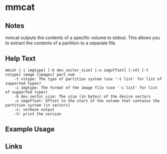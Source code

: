 # mmcat

Notes
-------
mmcat outputs the contents of a specific volume to stdout.  This allows you to extract the contents of a partition to a separate file.

Help Text
-------
```
mmcat [-i imgtype] [-b dev_sector_size] [-o imgoffset] [-vV] [-t vstype] image [images] part_num
	-t vstype: The type of partition system (use '-t list' for list of supported types)
	-i imgtype: The format of the image file (use '-i list' for list of supported types)
	-b dev_sector_size: The size (in bytes) of the device sectors
	-o imgoffset: Offset to the start of the volume that contains the partition system (in sectors)
	-v: verbose output
	-V: print the version

```

Example Usage
-------

Links
-------

